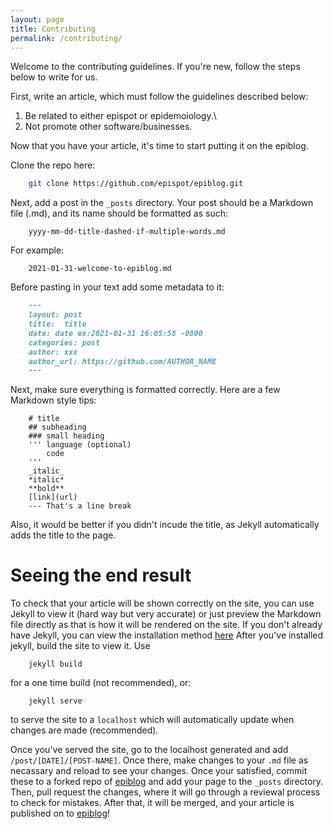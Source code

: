 ```yaml
---
layout: page
title: Contributing
permalink: /contributing/
---
```


Welcome to the contributing guidelines. If you're new, follow the steps below to write for us.

First, write an article, which must follow the guidelines described below:

1) Be related to either epispot or epidemoiology.\
2) Not promote other software/businesses.

Now that you have your article, it's time to start putting it on the epiblog.

Clone the repo here:
```sh
    git clone https://github.com/epispot/epiblog.git
```
Next, add a post in the `_posts` directory. Your post should be a Markdown file (.md), and its name should be formatted as such:
```
    yyyy-mm-dd-title-dashed-if-multiple-words.md
```
For example:
```
    2021-01-31-welcome-to-epiblog.md
```
Before pasting in your text add some metadata to it:
```markdown
    ---
    layout: post
    title:  title
    date: date ex:2021-01-31 16:05:58 -0800
    categories: post
    author: xxx
    author_url: https://github.com/AUTHOR_NAME
    ---
```

Next, make sure everything is formatted correctly. Here are a few Markdown style tips:
```
    # title
    ## subheading
    ### small heading
    ''' language (optional)
        code
    '''
    _italic_
    *italic*
    **bold**
    [link](url)
    --- That's a line break
```
Also, it would be better if you didn't incude the title, as Jekyll automatically adds the title to the page.

# Seeing the end result

To check that your article will be shown correctly on the site, you can use Jekyll to view it (hard way but very accurate) or just preview the Markdown file directly as that is how it will be rendered on the site.
If you don't already have Jekyll, you can view the installation method [here](https://jekyllrb.com/docs/installation/) After you've installed jekyll, build the site to view it. Use
```
    jekyll build
```
for a one time build (not recommended), or:
```
    jekyll serve
```
to serve the site to a `localhost` which will automatically update when changes are made (recommended).

Once you've served the site, go to the localhost generated and add `/post/[DATE]/[POST-NAME]`. Once there, make changes to your `.md` file as necassary and reload to see your changes. Once your satisfied, commit these to a forked repo of [epiblog](https://github.com/epispot/epiblog) and add your page to the `_posts` directory. Then, pull request the changes, where it will go through a reviewal process to check for mistakes. After that, it will be merged, and your article is published on to [epiblog](https://epispot.github.io/epiblog)!
